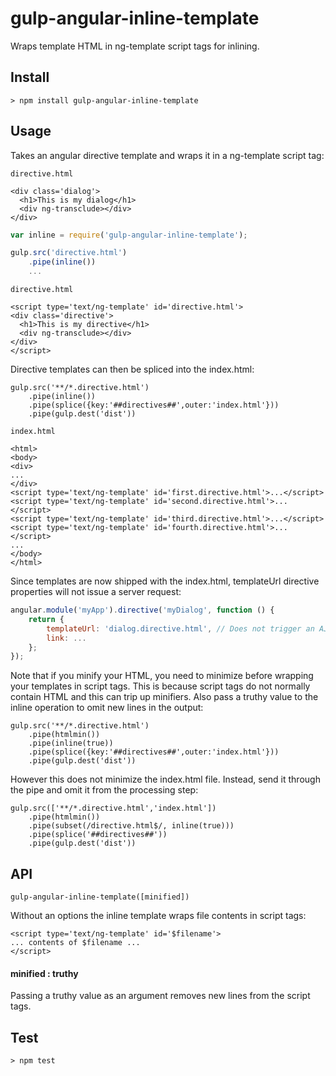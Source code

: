 # gulp-angular-inline-template

Wraps template HTML in ng-template script tags for inlining.

## Install

```
> npm install gulp-angular-inline-template
```

## Usage

Takes an angular directive template and wraps it in a ng-template script tag:

```
directive.html

<div class='dialog'>
  <h1>This is my dialog</h1>
  <div ng-transclude></div>
</div>
```

```javascript
var inline = require('gulp-angular-inline-template');

gulp.src('directive.html')
	.pipe(inline())
	...
```

```
directive.html

<script type='text/ng-template' id='directive.html'>
<div class='directive'>
  <h1>This is my directive</h1>
  <div ng-transclude></div>
</div>
</script>
```

Directive templates can then be spliced into the index.html:

```
gulp.src('**/*.directive.html')
	.pipe(inline())
	.pipe(splice({key:'##directives##',outer:'index.html'}))
	.pipe(gulp.dest('dist'))
```

```
index.html

<html>
<body>
<div>
...
</div>
<script type='text/ng-template' id='first.directive.html'>...</script>
<script type='text/ng-template' id='second.directive.html'>...</script>
<script type='text/ng-template' id='third.directive.html'>...</script>
<script type='text/ng-template' id='fourth.directive.html'>...</script>
...
</body>
</html>
```

Since templates are now shipped with the index.html, templateUrl directive
properties will not issue a server request:

```javascript
angular.module('myApp').directive('myDialog', function () {
	return {
		templateUrl: 'dialog.directive.html', // Does not trigger an AJAX request
		link: ...
	};
});
```

Note that if you minify your HTML, you need to minimize before wrapping your
templates in script tags.  This is because script tags do not normally contain
HTML and this can trip up minifiers. Also pass a truthy value to the inline 
operation to omit new lines in the output:

```
gulp.src('**/*.directive.html')
	.pipe(htmlmin())
	.pipe(inline(true))
	.pipe(splice({key:'##directives##',outer:'index.html'}))
	.pipe(gulp.dest('dist'))
```

However this does not minimize the index.html file.  Instead, send
it through the pipe and omit it from the processing step:

```
gulp.src(['**/*.directive.html','index.html'])
	.pipe(htmlmin())
	.pipe(subset(/directive.html$/, inline(true)))
	.pipe(splice('##directives##'))
	.pipe(gulp.dest('dist'))
```

## API

```
gulp-angular-inline-template([minified])
```

Without an options the inline template wraps file contents in script tags:

```
<script type='text/ng-template' id='$filename'>
... contents of $filename ...
</script>
```

#### minified : truthy

Passing a truthy value as an argument removes new lines from the script tags.

## Test

```
> npm test
```
